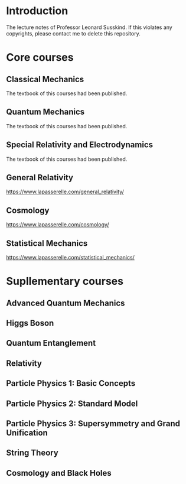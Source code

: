 # Introduction
The lecture notes of Professor Leonard Susskind. If this violates any copyrights, please contact me to delete this repository. 

# Core courses

## Classical Mechanics
The textbook of this courses had been published.

## Quantum Mechanics
The textbook of this courses had been published.

## Special Relativity and Electrodynamics
The textbook of this courses had been published.

## General Relativity
https://www.lapasserelle.com/general_relativity/

## Cosmology
https://www.lapasserelle.com/cosmology/

## Statistical Mechanics
https://www.lapasserelle.com/statistical_mechanics/

# Supllementary courses

## Advanced Quantum Mechanics

## Higgs Boson

## Quantum Entanglement

## Relativity

## Particle Physics 1: Basic Concepts

## Particle Physics 2: Standard Model

## Particle Physics 3: Supersymmetry and Grand Unification


## String Theory

## Cosmology and Black Holes
